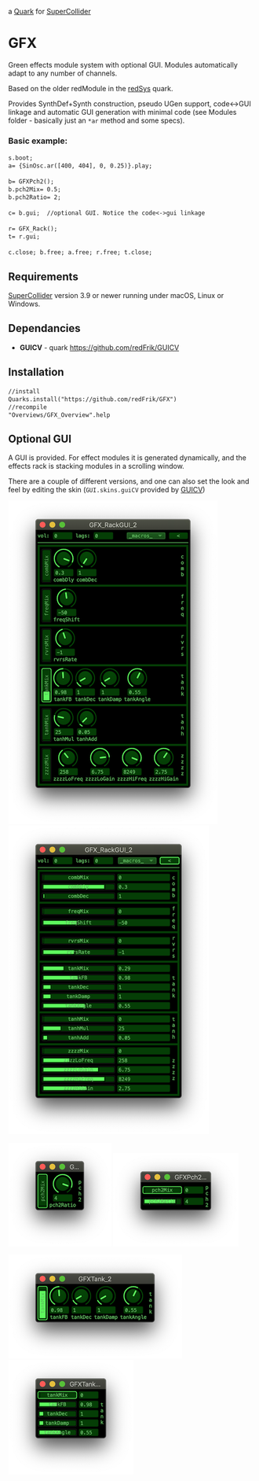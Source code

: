 a [Quark](https://supercollider-quarks.github.io/quarks/) for [SuperCollider](https://supercollider.github.io)

# GFX

Green effects module system with optional GUI. Modules automatically adapt to any number of channels.

Based on the older redModule in the [redSys](https://github.com/redFrik/redSys) quark.

Provides SynthDef+Synth construction, pseudo UGen support, code<->GUI linkage and automatic GUI generation with minimal code (see Modules folder - basically just an `*ar` method and some specs).

### Basic example:

```supercollider
s.boot;
a= {SinOsc.ar([400, 404], 0, 0.25)}.play;

b= GFXPch2();
b.pch2Mix= 0.5;
b.pch2Ratio= 2;

c= b.gui;  //optional GUI. Notice the code<->gui linkage

r= GFX_Rack();
t= r.gui;

c.close; b.free; a.free; r.free; t.close;
```

## Requirements

[SuperCollider](https://supercollider.github.io) version 3.9 or newer running under macOS, Linux or Windows.

## Dependancies

* **GUICV** - quark https://github.com/redFrik/GUICV

## Installation

```supercollider
//install
Quarks.install("https://github.com/redFrik/GFX")
//recompile
"Overviews/GFX_Overview".help
```

## Optional GUI

A GUI is provided. For effect modules it is generated dynamically, and the effects rack is stacking modules in a scrolling window.

There are a couple of different versions, and one can also set the look and feel by editing the skin (`GUI.skins.guiCV` provided by [GUICV](https://github.com/redFrik/GUICV))

![GFX_RackGUI version 0 screenshot](HelpSource/Images/GFX_RackGUI_v0.png)
![GFX_RackGUI version 1 screenshot](HelpSource/Images/GFX_RackGUI_v1.png)

![GFXPch2GUI version 0 screenshot](HelpSource/Images/GFXPch2GUI_v0.png)
![GFXPch2GUI version 1 screenshot](HelpSource/Images/GFXPch2GUI_v1.png)

![GFXTankGUI version 0 screenshot](HelpSource/Images/GFXTankGUI_v0.png)
![GFXTankGUI version 1 screenshot](HelpSource/Images/GFXTankGUI_v1.png)
